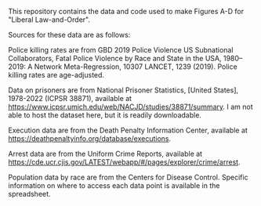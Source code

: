 This repository contains the data and code used to make Figures A-D for "Liberal Law-and-Order". 

Sources for these data are as follows: 

Police killing rates are from GBD 2019 Police Violence US Subnational Collaborators, Fatal Police Violence by Race and State in the USA, 1980–2019: A Network Meta-Regression, 10307 LANCET, 1239 (2019).
Police killing rates are age-adjusted.

Data on prisoners are from National Prisoner Statistics, [United States], 1978-2022 (ICPSR 38871), available at https://www.icpsr.umich.edu/web/NACJD/studies/38871/summary. I am not able to host the dataset here, but it is readily downloadable. 

Execution data are from the Death Penalty Information Center, available at https://deathpenaltyinfo.org/database/executions. 

Arrest data are from the Uniform Crime Reports, available at https://cde.ucr.cjis.gov/LATEST/webapp/#/pages/explorer/crime/arrest. 

Population data by race are from the Centers for Disease Control. Specific information on where to access each data point is available in the spreadsheet. 
